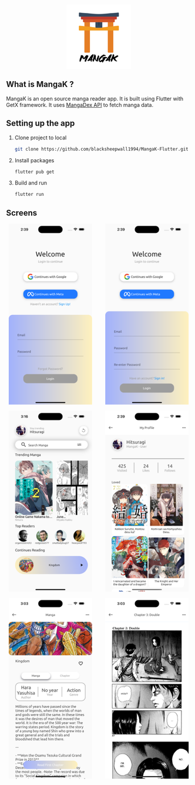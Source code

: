 <p align="center"><img src="assets/images/mangak2.png" align="center" width="175"></p>

## What is MangaK ?

MangaK is an open source manga reader app. It is built using Flutter with GetX framework. It uses [MangaDex API](http://api.mangadex.org/) to fetch manga data.

## Setting up the app

1. Clone project to local

   ```bash
   git clone https://github.com/blacksheepwall1994/MangaK-Flutter.git
   ```

2. Install packages

   ```bash
   flutter pub get
   ```

3. Build and run

   ```bash
   flutter run
   ```

## Screens

<p align="center">
  <img alt="Login" src="Login.png" width="45%">
&nbsp; &nbsp; &nbsp; &nbsp;
  <img alt="Register" src="Register.png" width="45%">
</p>
<p align="center">
  <img alt="MangaDetail" src="home.png" width="45%">
&nbsp; &nbsp; &nbsp; &nbsp;
  <img alt="Profile" src="Profile.png" width="45%">
</p>
<p align="center">
  <img alt="MangaDetail" src="MangaDetail.png" width="45%">
&nbsp; &nbsp; &nbsp; &nbsp;
  <img alt="Reader" src="Reader.png" width="45%">
</p>

